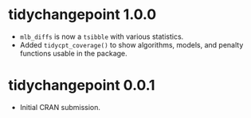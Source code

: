 # tidychangepoint 1.0.0

* `mlb_diffs` is now a `tsibble` with various statistics.
* Added `tidycpt_coverage()` to show algorithms, models, and penalty functions
  usable in the package. 

# tidychangepoint 0.0.1

* Initial CRAN submission.
